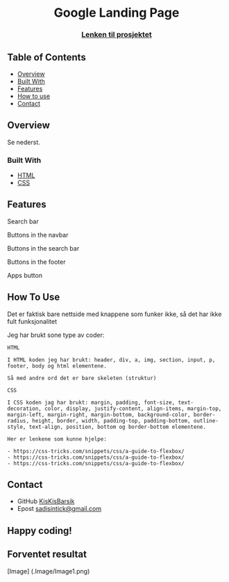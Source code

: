 
<h1 align="center">Google Landing Page</h1>
<div align="center">
  <h3>
    <a href="https://kiskisbarsik.github.io/Google-Home-Page/">
      Lenken til prosjektet
    </a>
  </h3>
</div>
<!-- TABLE OF CONTENTS -->

## Table of Contents

- [Overview](#overview)
- [Built With](#built-with)
- [Features](#features)
- [How to use](#how-to-use)
- [Contact](#contact)

<!-- OVERVIEW -->
## Overview
Se nederst.

### Built With
- [HTML](https://www.w3schools.com/html/)
- [CSS](https://www.w3schools.com/css/default.asp)

## Features
<p>Search bar</p>
<p>Buttons in the navbar</p>
<p>Buttons in the search bar</p>
<p>Buttons in the footer</p>
<p>Apps button</p>

## How To Use

Det er faktisk bare nettside med knappene som funker ikke, så det har ikke fult funksjonalitet

Jeg har brukt sone type av coder:

```
HTML

I HTML koden jeg har brukt: header, div, a, img, section, input, p, footer, body og html elementene.

Så med andre ord det er bare skeleten (struktur)

CSS

I CSS koden jag har brukt: margin, padding, font-size, text-decoration, color, display, justify-content, align-items, margin-top, margin-left, margin-right, margin-bottom, background-color, border-radius, height, border, width, padding-top, padding-bottom, outline-style, text-align, position, bottom og border-bottom elementene.

Her er lenkene som kunne hjelpe:

- https://css-tricks.com/snippets/css/a-guide-to-flexbox/
- https://css-tricks.com/snippets/css/a-guide-to-flexbox/
- https://css-tricks.com/snippets/css/a-guide-to-flexbox/

```

## Contact
- GitHub [KisKisBarsik](https://github.com/KisKisBarsik)
- Epost [sadisintick@gmail.com](https://mail.google.com/mail/u/0/#inbox?compose=CllgCJfttkxnRTfZMLRPRccmtnVQKvxJczrlJJcfkTCSTvBlGjTSkHwXFpzLDXVWvnlPCkDHnvB)


## Happy coding!

## Forventet resultat

[Image] (.Image/Image1.png)
